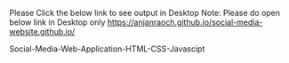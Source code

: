 Please Click the below link to see output in Desktop
Note: Please do open below link in Desktop only
https://anjanraoch.github.io/social-media-website.github.io/


Social-Media-Web-Application-HTML-CSS-Javascipt
